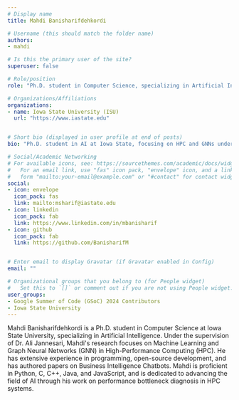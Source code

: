 ```yaml
---
# Display name
title: Mahdi Banisharifdehkordi

# Username (this should match the folder name)
authors:
- mahdi

# Is this the primary user of the site?
superuser: false

# Role/position
role: "Ph.D. student in Computer Science, specializing in Artificial Intelligence"

# Organizations/Affiliations
organizations:
- name: Iowa State University (ISU)
  url: "https://www.iastate.edu"


# Short bio (displayed in user profile at end of posts)
bio: "Ph.D. student in AI at Iowa State, focusing on HPC and GNNs under Dr. Ali Jannesari, with research in Machine Learning."

# Social/Academic Networking
# For available icons, see: https://sourcethemes.com/academic/docs/widgets/#icons
#   For an email link, use "fas" icon pack, "envelope" icon, and a link in the
#   form "mailto:your-email@example.com" or "#contact" for contact widget.
social:
- icon: envelope
  icon_pack: fas
  link: mailto:msharif@iastate.edu
- icon: linkedin
  icon_pack: fab
  link: https://www.linkedin.com/in/mbanisharif
- icon: github
  icon_pack: fab
  link: https://github.com/BanisharifM


# Enter email to display Gravatar (if Gravatar enabled in Config)
email: ""

# Organizational groups that you belong to (for People widget)
#   Set this to `[]` or comment out if you are not using People widget.  
user_groups:
- Google Summer of Code (GSoC) 2024 Contributors
- Iowa State University
---
```

Mahdi Banisharifdehkordi is a Ph.D. student in Computer Science at Iowa State University, specializing in Artificial Intelligence. Under the supervision of Dr. Ali Jannesari, Mahdi's research focuses on Machine Learning and Graph Neural Networks (GNN) in High-Performance Computing (HPC). He has extensive experience in programming, open-source development, and has authored papers on Business Intelligence Chatbots. Mahdi is proficient in Python, C, C++, Java, and JavaScript, and is dedicated to advancing the field of AI through his work on performance bottleneck diagnosis in HPC systems.



